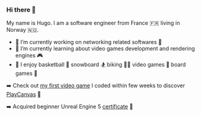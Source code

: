 ### Hi there 👋

My name is Hugo. I am a software engineer from France 🇫🇷 living in Norway 🇳🇴.

- 🔭 I’m currently working on networking related softwares 🛜
- 🌱 I’m currently learning about video games development and rendering engines 🎮
- 👟 I enjoy basketball 🏀 snowboard 🏂 biking 🚴‍♂️ video games 👾 board games 🎲

➡️ Check out [my first video game](https://playcanv.as/p/5b4da0ee/) I coded within few weeks to discover [PlayCanvas](https://playcanvas.com/) 👾

➡️ Acquired beginner Unreal Engine 5 [certificate](https://www.udemy.com/certificate/UC-be675e27-28d7-4d1a-b2b3-e75422305195/) 🏅


<!--
**hugo3m/hugo3m** is a ✨ _special_ ✨ repository because its `README.md` (this file) appears on your GitHub profile.

Here are some ideas to get you started:

- 🔭 I’m currently working on ...
- 🌱 I’m currently learning ...
- 👯 I’m looking to collaborate on ...
- 🤔 I’m looking for help with ...
- 💬 Ask me about ...
- 📫 How to reach me: ...
- 😄 Pronouns: ...
- ⚡ Fun fact: ...
-->
